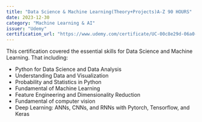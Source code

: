```yaml
---
title: "Data Science & Machine Learning(Theory+Projects)A-Z 90 HOURS"
date: 2023-12-30
category: "Machine Learning & AI"
issuer: "Udemy"
certification_url: "https://www.udemy.com/certificate/UC-00c8e29d-06a0-4a18-aaf9-928f1c674bf0/"
---
```


This certification covered the essential skills for Data Science and Machine Learning. That including:
   - Python for Data Science and Data Analysis
   - Understanding Data and Visualization
   - Probability and Statistics in Python
   - Fundamental of Machine Learning
   - Feature Engineering and Dimensionality Reduction
   - Fundamental of computer vision
   - Deep Learning: ANNs, CNNs, and RNNs with Pytorch, Tensorflow, and Keras
